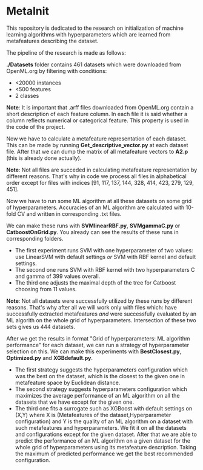 # MetaInit
This repository is dedicated to the research on initialization of machine learning algorithms with hyperparameters which are learned from metafeatures describing the dataset.

The pipeline of the research is made as follows:

**./Datasets** folder contains 461 datasets which were downloaded from OpenML.org by filtering with conditions:
- <20000 instances
- <500 features
- 2 classes

**Note**: It is important that .arff files downloaded from OpenML.org contain a short description of each feature column. In each file it is said whether a column reflects numerical or categorical feature. This property is used in the code of the project.

Now we have to calculate a metafeature representation of each dataset. This can be made by running **Get_descriptive_vector.py** at each dataset file. After that we can dump the matrix of all metafeature vectors to **A2.p** (this is already done actually).

**Note**: Not all files are succeded in calculating metafeature representation by different reasons. That's why in code we process all files in alphabetical order except for files with indices [91, 117, 137, 144, 328, 414, 423, 279, 129, 451].  

Now we have to run some ML algorithm at all these datasets on some grid of hyperparameters. Accuracies of an ML algorithm are calculated with 10-fold CV and written in corresponding .txt files.

We can make these runs with **SVMlinearRBF.py**, **SVMgammaC.py** or **CatboostOnGrid.py**. You already can see the results of these runs in corresponding folders. 
- The first experiment runs SVM with one hyperparameter of two values: use LinearSVM with default settings *or* SVM with RBF kernel and default settings. 
- The second one runs SVM with RBF kernel with two hyperparameters C and gamma of 399 values overall. 
- The third one adjusts the maximal depth of the tree for Catboost choosing from 11 values.

**Note**: Not all datasets were successfully utilized by these runs by different reasons. That's why after all we will work only with files which: have successfully extracted metafeatures *and* were successfully evaluated by an ML algorith on the whole grid of hyperparameters. Intersection of these two sets gives us 444 datasets. 

After we get the results in format "Grid of hyperparameters: ML algorithm performance" for each dataset, we can run a strategy of hyperparameter selection on this. We can make this experiments with **BestClosest.py**, **Optimized.py** and **XGBdefault.py**.
- The first strategy suggests the hyperparameters configuration which was the best on the dataset, which is the closest to the given one in metafeature space by Euclidean distance.
- The second strategy suggests hyperparameters configuration which maximizes the average performance of an ML algorithm on all the datasets that we have except for the given one.
- The third one fits a surrogate such as XGBoost with default settings on (X,Y) where X is (Metafeatures of the dataset,Hyperparameter configuration) and Y is the quality of an ML algorithm on a dataset with such metafeatures and hyperparameters. We fit it on all the datasets and configurations except for the given dataset. After that we are able to predict the performance of an ML algorithm on a given dataset for the whole grid of hyperparameters using its metafeature description. Taking the maximum of predicted performance we get the best recommended configuration.

